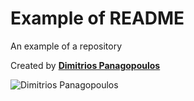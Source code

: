 # Example of README
An example of a repository

Created by [**Dimitrios Panagopoulos**](https://www.linkedin.com/in/dpanagopoulos/)

![Dimitrios Panagopoulos](https://media-exp1.licdn.com/dms/image/C4D03AQGb1yq2fRrZvg/profile-displayphoto-shrink_200_200/0/1618547066579?e=1635379200&v=beta&t=yLn0l-H1AivadtmOumGcmrDfUx3qClxt0N2fsS2ix7k)
#
